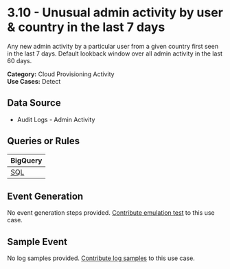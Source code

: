 # 3.10 - Unusual admin activity by user & country in the last 7 days
Any new admin activity by a particular user from a given country first seen in the last 7 days.
Default lookback window over all admin activity in the last 60 days.


**Category:** Cloud Provisioning Activity
</br>
**Use Cases:** Detect
</br>

## Data Source
- Audit Logs - Admin Activity


## Queries or Rules
BigQuery |
--- |
[SQL](../../sql/3_10_unusual_admin_activity_by_user_country.sql) |

## Event Generation
No event generation steps provided. [Contribute emulation test](../../CONTRIBUTING.md) to this use case.

## Sample Event
No log samples provided. [Contribute log samples](../../CONTRIBUTING.md) to this use case.

